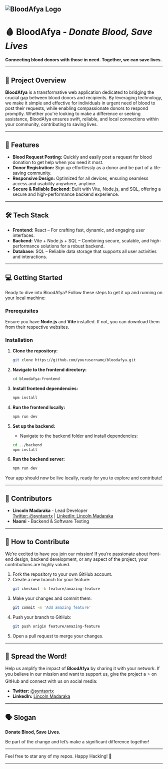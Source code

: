 ![BloodAfya Logo](./assets/BIGLOGO.png)
---

# 🩸 **BloodAfya** - *Donate Blood, Save Lives*

**Connecting blood donors with those in need. Together, we can save lives.**

---

## 🚀 Project Overview

**BloodAfya** is a transformative web application dedicated to bridging the crucial gap between blood donors and recipients. By leveraging technology, we make it simple and effective for individuals in urgent need of blood to post their requests, while enabling compassionate donors to respond promptly. Whether you're looking to make a difference or seeking assistance, BloodAfya ensures swift, reliable, and local connections within your community, contributing to saving lives.

---

## 🌟 Features

- **Blood Request Posting:** Quickly and easily post a request for blood donation to get help when you need it most.
- **Donor Registration:** Sign up effortlessly as a donor and be part of a life-saving community.
- **Responsive Design:** Optimized for all devices, ensuring seamless access and usability anywhere, anytime.
- **Secure & Reliable Backend:** Built with Vite, Node.js, and SQL, offering a secure and high-performance backend experience.

---

## 🛠 Tech Stack

- **Frontend:** React – For crafting fast, dynamic, and engaging user interfaces.
- **Backend:** Vite + Node.js + SQL – Combining secure, scalable, and high-performance solutions for a robust backend.
- **Database:** SQL – Reliable data storage that supports all user activities and interactions.

---

## 💻 Getting Started

Ready to dive into BloodAfya? Follow these steps to get it up and running on your local machine:

### Prerequisites

Ensure you have **Node.js** and **Vite** installed. If not, you can download them from their respective websites.

### Installation

1. **Clone the repository:**
    ```bash
    git clone https://github.com/yourusername/bloodafya.git
    ```

2. **Navigate to the frontend directory:**
    ```bash
    cd bloodafya-frontend
    ```

3. **Install frontend dependencies:**
    ```bash
    npm install
    ```

4. **Run the frontend locally:**
    ```bash
    npm run dev
    ```

5. **Set up the backend:**
    - Navigate to the backend folder and install dependencies:
    ```bash
    cd ../backend
    npm install
    ```

6. **Run the backend server:**
    ```bash
    npm run dev
    ```

Your app should now be live locally, ready for you to explore and contribute!

---

## 👥 Contributors

- **Lincoln Madaraka** - Lead Developer  
  [Twitter: @syntaxrtx](https://twitter.com/syntaxrtx) | [LinkedIn: Lincoln Madaraka](https://www.linkedin.com/in/lincolnmadaraka/)
- **Naomi** - Backend & Software Testing

---

## 🎯 How to Contribute

We’re excited to have you join our mission! If you’re passionate about front-end design, backend development, or any aspect of the project, your contributions are highly valued.

1. Fork the repository to your own GitHub account.
2. Create a new branch for your feature:
    ```bash
    git checkout -b feature/amazing-feature
    ```
3. Make your changes and commit them:
    ```bash
    git commit -m 'Add amazing feature'
    ```
4. Push your branch to GitHub:
    ```bash
    git push origin feature/amazing-feature
    ```
5. Open a pull request to merge your changes.

---

## 📣 Spread the Word!

Help us amplify the impact of **BloodAfya** by sharing it with your network. If you believe in our mission and want to support us, give the project a ⭐ on GitHub and connect with us on social media:

- **Twitter:** [@syntaxrtx](https://twitter.com/syntaxrtx)
- **LinkedIn:** [Lincoln Madaraka](https://www.linkedin.com/in/lincolnmadaraka/)

---

## 🗣 Slogan

**Donate Blood, Save Lives.**

Be part of the change and let’s make a significant difference together!

---

Feel free to star any of my repos. Happy Hacking! 🚀

---

